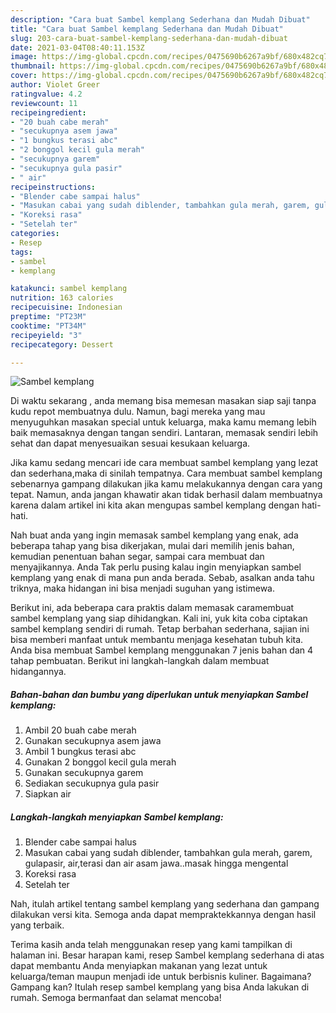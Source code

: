 ```yaml
---
description: "Cara buat Sambel kemplang Sederhana dan Mudah Dibuat"
title: "Cara buat Sambel kemplang Sederhana dan Mudah Dibuat"
slug: 203-cara-buat-sambel-kemplang-sederhana-dan-mudah-dibuat
date: 2021-03-04T08:40:11.153Z
image: https://img-global.cpcdn.com/recipes/0475690b6267a9bf/680x482cq70/sambel-kemplang-foto-resep-utama.jpg
thumbnail: https://img-global.cpcdn.com/recipes/0475690b6267a9bf/680x482cq70/sambel-kemplang-foto-resep-utama.jpg
cover: https://img-global.cpcdn.com/recipes/0475690b6267a9bf/680x482cq70/sambel-kemplang-foto-resep-utama.jpg
author: Violet Greer
ratingvalue: 4.2
reviewcount: 11
recipeingredient:
- "20 buah cabe merah"
- "secukupnya asem jawa"
- "1 bungkus terasi abc"
- "2 bonggol kecil gula merah"
- "secukupnya garem"
- "secukupnya gula pasir"
- " air"
recipeinstructions:
- "Blender cabe sampai halus"
- "Masukan cabai yang sudah diblender, tambahkan gula merah, garem, gulapasir, air,terasi dan air asam jawa..masak hingga mengental"
- "Koreksi rasa"
- "Setelah ter"
categories:
- Resep
tags:
- sambel
- kemplang

katakunci: sambel kemplang 
nutrition: 163 calories
recipecuisine: Indonesian
preptime: "PT23M"
cooktime: "PT34M"
recipeyield: "3"
recipecategory: Dessert

---
```



![Sambel kemplang](https://img-global.cpcdn.com/recipes/0475690b6267a9bf/680x482cq70/sambel-kemplang-foto-resep-utama.jpg)

Di waktu  sekarang , anda memang bisa memesan masakan siap saji tanpa kudu repot membuatnya dulu. Namun, bagi mereka yang mau menyuguhkan masakan special untuk keluarga, maka kamu memang lebih baik memasaknya dengan tangan sendiri. Lantaran, memasak sendiri lebih sehat dan dapat menyesuaikan sesuai kesukaan keluarga.

Jika kamu sedang mencari ide cara membuat sambel kemplang yang lezat dan sederhana,maka di sinilah tempatnya. Cara membuat sambel kemplang  sebenarnya gampang dilakukan jika kamu melakukannya dengan cara yang tepat. Namun, anda jangan khawatir akan tidak berhasil dalam membuatnya 
karena dalam artikel ini kita akan mengupas sambel kemplang dengan hati-hati.  



Nah buat anda yang ingin memasak sambel kemplang yang enak, ada beberapa tahap yang bisa dikerjakan, mulai dari memilih jenis bahan, kemudian penentuan bahan segar, sampai cara membuat dan menyajikannya. Anda Tak perlu pusing kalau ingin menyiapkan sambel kemplang yang enak di mana pun anda berada. Sebab, asalkan anda  tahu triknya, maka hidangan ini bisa menjadi suguhan yang istimewa.

Berikut ini, ada beberapa cara praktis  dalam memasak caramembuat sambel kemplang yang siap dihidangkan. Kali ini, yuk kita coba ciptakan sambel kemplang sendiri di rumah. Tetap berbahan sederhana, sajian ini bisa memberi manfaat untuk membantu menjaga kesehatan tubuh kita. Anda bisa membuat Sambel kemplang menggunakan 7 jenis bahan dan 4 tahap pembuatan. Berikut ini langkah-langkah dalam membuat hidangannya.

<!--inarticleads1-->

##### Bahan-bahan dan bumbu yang diperlukan untuk menyiapkan Sambel kemplang:

1. Ambil 20 buah cabe merah
1. Gunakan secukupnya asem jawa
1. Ambil 1 bungkus terasi abc
1. Gunakan 2 bonggol kecil gula merah
1. Gunakan secukupnya garem
1. Sediakan secukupnya gula pasir
1. Siapkan  air




<!--inarticleads2-->

##### Langkah-langkah menyiapkan Sambel kemplang:

1. Blender cabe sampai halus
1. Masukan cabai yang sudah diblender, tambahkan gula merah, garem, gulapasir, air,terasi dan air asam jawa..masak hingga mengental
1. Koreksi rasa
1. Setelah ter




Nah, itulah artikel tentang  sambel kemplang  yang sederhana dan gampang dilakukan versi kita. Semoga anda dapat mempraktekkannya dengan hasil yang terbaik. 

Terima kasih anda telah menggunakan resep yang kami tampilkan di halaman ini. Besar harapan kami, resep  Sambel kemplang sederhana di atas dapat membantu Anda menyiapkan makanan yang lezat untuk keluarga/teman maupun menjadi ide untuk berbisnis kuliner. Bagaimana? Gampang kan? Itulah resep sambel kemplang yang bisa Anda lakukan di rumah. Semoga bermanfaat dan selamat mencoba!

